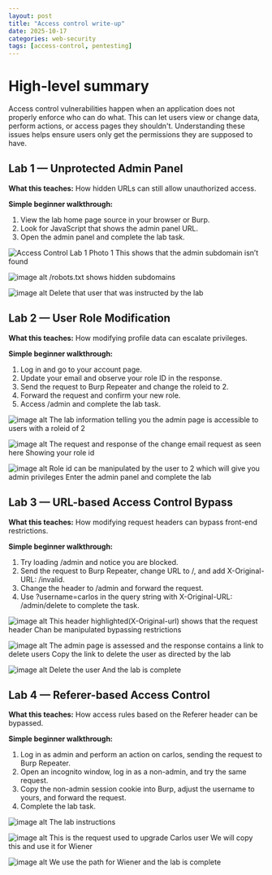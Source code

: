 ```yaml
---
layout: post
title: "Access control write-up"
date: 2025-10-17
categories: web-security
tags: [access-control, pentesting]
---
```

# High-level summary

Access control vulnerabilities happen when an application does not properly enforce who can do what. This can let users view or change data, perform actions, or access pages they shouldn't. Understanding these issues helps ensure users only get the permissions they are supposed to have.

## Lab 1 — Unprotected Admin Panel

**What this teaches:** How hidden URLs can still allow unauthorized access.

**Simple beginner walkthrough:**

1. View the lab home page source in your browser or Burp.
2. Look for JavaScript that shows the admin panel URL.
3. Open the admin panel and complete the lab task.

![Access Control Lab 1 Photo 1](</jekyll-blog/images/access_control_lab1_photo_1.jpg>)
This shows that the admin subdomain isn’t found

![image alt](https://github.com/Lispectree/web-sec/blob/120bbc6a0faf6eb4d872b44978d8007ddf56a8c0/labs/sql-injection/access%20control%20lab1%20photo%202.jpg)
/robots.txt shows hidden subdomains

![image alt](https://github.com/Lispectree/web-sec/blob/5226e16c869b8109f5f226568b53f2eb2428aab6/labs/sql-injection/access%20control%20lab1%20photo%203.jpg)
Delete that user that was instructed by the lab

## Lab 2 — User Role Modification

**What this teaches:** How modifying profile data can escalate privileges.

**Simple beginner walkthrough:**

1. Log in and go to your account page.
2. Update your email and observe your role ID in the response.
3. Send the request to Burp Repeater and change the roleid to 2.
4. Forward the request and confirm your new role.
5. Access /admin and complete the lab task.
   
 ![image alt](https://github.com/Lispectree/web-sec/blob/8aaa048b53f1f17d4c90ada1e3d3e972bec0ee7e/labs/sql-injection/access%20control%20lab2%20photo%201.jpg)
The lab information telling you the admin page is accessible to users with a roleid of 2

![image alt](https://github.com/Lispectree/web-sec/blob/2383ab4def01407b5c101aea3d76ff93469438cd/labs/sql-injection/access%20control%20lab2%20photo%202.jpg)
The request and response of the change email request as seen here
Showing your role id

![image alt](https://github.com/Lispectree/web-sec/blob/2383ab4def01407b5c101aea3d76ff93469438cd/labs/sql-injection/access%20control%20lab2%20photo%203.jpg)
Role id can be manipulated by the user to 2 which will give you admin privileges
Enter the admin panel and complete the lab

## Lab 3 — URL-based Access Control Bypass

**What this teaches:** How modifying request headers can bypass front-end restrictions.

**Simple beginner walkthrough:**

1. Try loading /admin and notice you are blocked.
2. Send the request to Burp Repeater, change URL to /, and add X-Original-URL: /invalid.
3. Change the header to /admin and forward the request.
4. Use ?username=carlos in the query string with X-Original-URL: /admin/delete to complete the task.

![image alt](https://github.com/Lispectree/web-sec/blob/3994a1361ce0cfdcd8db6998ae1762aeb9dc9586/labs/sql-injection/access%20control%20lab3%20photo%201.jpg)
This header highlighted(X-Original-url) shows that the request header Chan be manipulated bypassing restrictions

![image alt](https://github.com/Lispectree/web-sec/blob/4f9582632080c119723e56c8fddb34f7feaaf9dd/labs/sql-injection/access%20control%20lab3%20photo%202.jpg)
The admin page is assessed and the response contains a link to delete users
Copy the link to delete the user as directed by the lab

![image alt](https://github.com/Lispectree/web-sec/blob/95ee06fdcb77b2869423bc6ee8fb419bb905fd3a/labs/sql-injection/access%20control%20lab3%20photo%2013.jpg)
Delete the user 
And the lab is complete


## Lab 4 — Referer-based Access Control

**What this teaches:** How access rules based on the Referer header can be bypassed.

**Simple beginner walkthrough:**

1. Log in as admin and perform an action on carlos, sending the request to Burp Repeater.
2. Open an incognito window, log in as a non-admin, and try the same request.
3. Copy the non-admin session cookie into Burp, adjust the username to yours, and forward the request.
4. Complete the lab task.

![image alt](https://github.com/Lispectree/web-sec/blob/f30595c7647f57683c55bd8e5870f46f37c9ebf0/labs/sql-injection/access%20control%20lab4%20photo%201.jpg)
The lab instructions

![image alt](https://github.com/Lispectree/web-sec/blob/23f070ecaf7b886074ade1b0df9d7055215ebca1/labs/sql-injection/access%20control%20lab4%20photo%202.jpg)
This is the request used to upgrade Carlos user
We will copy this and use it for Wiener

![image alt](https://github.com/Lispectree/web-sec/blob/abe6b6bedb6120c057803c9c1d41c9318a52ee27/labs/sql-injection/access%20control%20lab4%20photo%203.jpg)
We use the path for Wiener and the lab is complete




